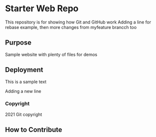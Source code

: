 # Starter Web Repo

This repository is for showing how Git and GitHub work
Adding a line for rebase example, then more changes from myfeature brancch too

## Purpose

Sample website with plenty of files for demos

## Deployment

This is a sample text

Adding a new line

### Copyright

2021 Git copyright

## How to Contribute